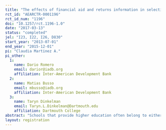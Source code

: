 ```yaml
---
title: "The effects of financial aid and returns information in selective and less selective schools: Experimental evidence from Chile"
rct_id: "AEARCTR-0001196"
rct_id_num: "1196"
doi: "10.1257/rct.1196-1.0"
date: "2017-03-13"
status: "completed"
jel: "I23, I22, I26, D830"
start_year: "2013-07-01"
end_year: "2015-12-01"
pi: "Claudia Martinez A."
pi_other:
  1:
    name: Dario Romero
    email: darior@iadb.org
    affiliation: Inter-American Development Bank
  2:
    name: Matias Busso
    email: mbusso@iadb.org
    affiliation: Inter-American Development Bank
  3:
    name: Taryn Dinkelman
    email: Taryn.L.Dinkelman@Dartmouth.edu
    affiliation: Dartmouth College
abstract: "Schools that provide higher education often belong to either a merit-based selective system or an open-access less selective system. Because spaces in the selective system tend to be rationed and contingent on a lifetime of academic preparation, improved access to higher education may be more quickly achieved through interventions relevant to the less selective system. We present the results of a field experiment that provided Grade 12 students in Chile with tailored information about financial aid and average earnings for schools and careers in both types of schools. Treated students are more likely to apply to and enroll in higher education. Effects are concentrated among students who must choose from schools in the less selective system. Treated students choose careers and schools with lower expected wages, lower employment probabilities, and lower quality, but offering shorter degree programs with lower tuition."
layout: registration
---
```


